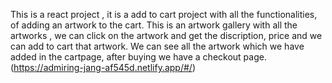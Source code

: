 This is a react project , it is a add to cart project with all the functionalities, of adding an artwork to the cart. 
This is an artwork gallery with all the artworks , we can click on the artwork and get the discription, price and we can add to cart that artwork.
We can see all the artwork which we have added in the cartpage, after buying we have a checkout page.(https://admiring-jang-af545d.netlify.app/#/)
